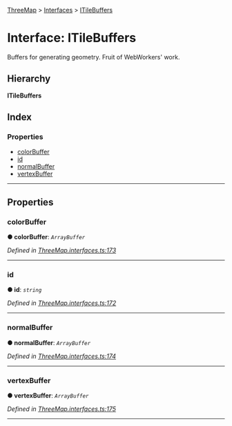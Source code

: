 [ThreeMap](../README.md) > [Interfaces](../modules/interfaces.md) > [ITileBuffers](../interfaces/interfaces.itilebuffers.md)

# Interface: ITileBuffers

Buffers for generating geometry. Fruit of WebWorkers' work.

## Hierarchy

**ITileBuffers**

## Index

### Properties

* [colorBuffer](interfaces.itilebuffers.md#colorbuffer)
* [id](interfaces.itilebuffers.md#id)
* [normalBuffer](interfaces.itilebuffers.md#normalbuffer)
* [vertexBuffer](interfaces.itilebuffers.md#vertexbuffer)

---

## Properties

<a id="colorbuffer"></a>

###  colorBuffer

**● colorBuffer**: *`ArrayBuffer`*

*Defined in [ThreeMap.interfaces.ts:173](https://github.com/areknawo/Three-Map/blob/41e1f78/src/ThreeMap.interfaces.ts#L173)*

___
<a id="id"></a>

###  id

**● id**: *`string`*

*Defined in [ThreeMap.interfaces.ts:172](https://github.com/areknawo/Three-Map/blob/41e1f78/src/ThreeMap.interfaces.ts#L172)*

___
<a id="normalbuffer"></a>

###  normalBuffer

**● normalBuffer**: *`ArrayBuffer`*

*Defined in [ThreeMap.interfaces.ts:174](https://github.com/areknawo/Three-Map/blob/41e1f78/src/ThreeMap.interfaces.ts#L174)*

___
<a id="vertexbuffer"></a>

###  vertexBuffer

**● vertexBuffer**: *`ArrayBuffer`*

*Defined in [ThreeMap.interfaces.ts:175](https://github.com/areknawo/Three-Map/blob/41e1f78/src/ThreeMap.interfaces.ts#L175)*

___

